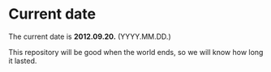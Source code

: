 # Current date

The current date is **2012.09.20.** (YYYY.MM.DD.)

This repository will be good when the world ends, so we will know how long it lasted.
